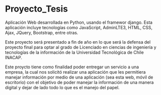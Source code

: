# Proyecto_Tesis

Aplicación Web desarrollada en Python, usando el framewor django.
Esta aplicación incluye tecnologías como JavaScript, AdminLTE3, HTML, CSS, Ajax, JQuery, Bootstrap, entre otras.

Este proyecto será presentado a fin de año en lo que será la defensa del proyecto final para optar al grado de Licenciado en ciencias de ingeniería y tecnologías de la información
de la Universidad Tecnológica de Chile INACAP.

Este proycto tiene como finalidad poder entregar un servicio a una empresa, la cual nos solicitó realizar una aplicación que les permitiera manejar información por medio de una
aplicación (sea esta web, móvil de escritorio) con el objetivo de poder manejar la información de una manera digital y dejar de lado todo lo que es el manejo del papel.



